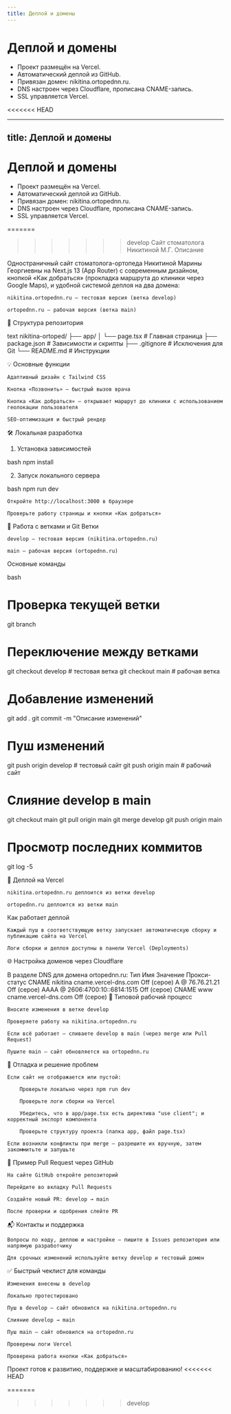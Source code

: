 ```yaml
---
title: Деплой и домены
---
```


# Деплой и домены

- Проект размещён на Vercel.
- Автоматический деплой из GitHub.
- Привязан домен: nikitina.ortopednn.ru.
- DNS настроен через Cloudflare, прописана CNAME-запись.
- SSL управляется Vercel.

<<<<<<< HEAD

---
title: Деплой и домены
---

# Деплой и домены

- Проект размещён на Vercel.
- Автоматический деплой из GitHub.
- Привязан домен: nikitina.ortopednn.ru.
- DNS настроен через Cloudflare, прописана CNAME-запись.
- SSL управляется Vercel.

=======
>>>>>>> develop
Сайт стоматолога Никитиной М.Г.
Описание

Одностраничный сайт стоматолога-ортопеда Никитиной Марины Георгиевны на Next.js 13 (App Router) с современным дизайном, кнопкой «Как добраться» (прокладка маршрута до клиники через Google Maps), и удобной системой деплоя на два домена:

    nikitina.ortopednn.ru — тестовая версия (ветка develop)

    ortopednn.ru — рабочая версия (ветка main)

📁 Структура репозитория

text
nikitina-ortoped/
├── app/
│   └── page.tsx         # Главная страница
├── package.json         # Зависимости и скрипты
├── .gitignore           # Исключения для Git
└── README.md            # Инструкции

💡 Основные функции

    Адаптивный дизайн с Tailwind CSS

    Кнопка «Позвонить» — быстрый вызов врача

    Кнопка «Как добраться» — открывает маршрут до клиники с использованием геолокации пользователя

    SEO-оптимизация и быстрый рендер

🛠️ Локальная разработка
1. Установка зависимостей

bash
npm install

2. Запуск локального сервера

bash
npm run dev

    Откройте http://localhost:3000 в браузере

    Проверьте работу страницы и кнопки «Как добраться»

🌳 Работа с ветками и Git
Ветки

    develop — тестовая версия (nikitina.ortopednn.ru)

    main — рабочая версия (ortopednn.ru)

Основные команды

bash
# Проверка текущей ветки
git branch

# Переключение между ветками
git checkout develop   # тестовая ветка
git checkout main      # рабочая ветка

# Добавление изменений
git add .
git commit -m "Описание изменений"

# Пуш изменений
git push origin develop   # тестовый сайт
git push origin main      # рабочий сайт

# Слияние develop в main
git checkout main
git pull origin main
git merge develop
git push origin main

# Просмотр последних коммитов
git log -5

🚢 Деплой на Vercel

    nikitina.ortopednn.ru деплоится из ветки develop

    ortopednn.ru деплоится из ветки main

Как работает деплой

    Каждый пуш в соответствующую ветку запускает автоматическую сборку и публикацию сайта на Vercel

    Логи сборки и деплоя доступны в панели Vercel (Deployments)

🌐 Настройка доменов через Cloudflare

В разделе DNS для домена ortopednn.ru:
Тип	Имя	Значение	Прокси-статус
CNAME	nikitina	cname.vercel-dns.com	Off (серое)
A	@	76.76.21.21	Off (серое)
AAAA	@	2606:4700:10::6814:1515	Off (серое)
CNAME	www	cname.vercel-dns.com	Off (серое)
🔄 Типовой рабочий процесс

    Вносите изменения в ветке develop

    Проверяете работу на nikitina.ortopednn.ru

    Если всё работает — сливаете develop в main (через merge или Pull Request)

    Пушите main — сайт обновляется на ortopednn.ru

🐞 Отладка и решение проблем

    Если сайт не отображается или пустой:

        Проверьте локально через npm run dev

        Проверьте логи сборки на Vercel

        Убедитесь, что в app/page.tsx есть директива "use client"; и корректный экспорт компонента

        Проверьте структуру проекта (папка app, файл page.tsx)

    Если возникли конфликты при merge — разрешите их вручную, затем закоммитьте и запушьте

🔗 Пример Pull Request через GitHub

    На сайте GitHub откройте репозиторий

    Перейдите во вкладку Pull Requests

    Создайте новый PR: develop → main

    После проверки и одобрения слейте PR

📬 Контакты и поддержка

    Вопросы по коду, деплою и настройке — пишите в Issues репозитория или напрямую разработчику

    Для срочных изменений используйте ветку develop и тестовый домен

✅ Быстрый чеклист для команды

    Изменения внесены в develop

    Локально протестировано

    Пуш в develop — сайт обновился на nikitina.ortopednn.ru

    Слияние develop → main

    Пуш main — сайт обновился на ortopednn.ru

    Проверены логи Vercel

    Проверена работа кнопки «Как добраться»

Проект готов к развитию, поддержке и масштабированию!
<<<<<<< HEAD

=======
>>>>>>> develop
